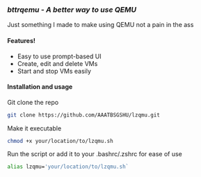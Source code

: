 ### _bttrqemu - A better way to use QEMU_
Just something I made to make using QEMU not a pain in the ass

#### Features!
- Easy to use prompt-based UI
- Create, edit and delete VMs
- Start and stop VMs easily

#### Installation and usage
Git clone the repo
```sh
git clone https://github.com/AAATBSGSHU/lzqmu.git
```
Make it executable
```sh
chmod +x your/location/to/lzqmu.sh
```
Run the script or add it to your .bashrc/.zshrc for ease of use
```sh
alias lzqmu='your/location/to/lzqmu.sh`
```
